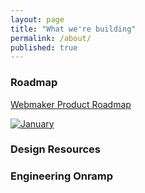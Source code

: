 ```yaml
---
layout: page
title: "What we're building"
permalink: /about/
published: true
---
```


### Roadmap

[Webmaker Product Roadmap](https://wiki.mozilla.org/Webmaker/2015/Product)

 [![January](https://badge.waffle.io/mozillafoundation/plan.svg?label=january&title=January)](http://waffle.io/mozillafoundation/plan) 
 
### Design Resources

### Engineering Onramp